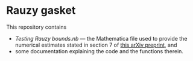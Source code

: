 # Rauzy gasket

This repository contains 

- *Testing Rauzy bounds.nb* — the Mathematica file used to provide the numerical estimates stated in section 7 of [this arXiv preprint](https://arxiv.org/abs/2110.07264), and
- some documentation explaining the code and the functions therein.
